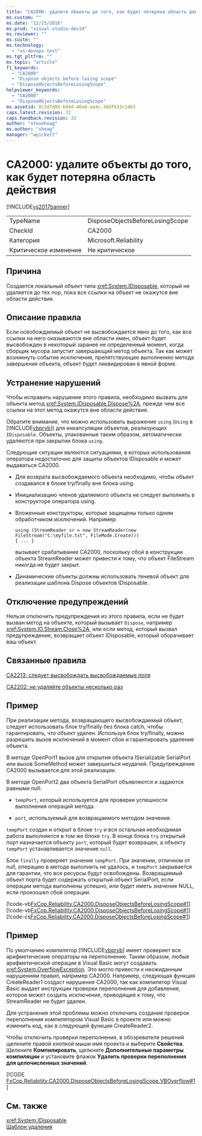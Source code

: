 ```yaml
---
title: "CA2000: удалите объекты до того, как будет потеряна область действия | Microsoft Docs"
ms.custom: ""
ms.date: "12/15/2016"
ms.prod: "visual-studio-dev14"
ms.reviewer: ""
ms.suite: ""
ms.technology: 
  - "vs-devops-test"
ms.tgt_pltfrm: ""
ms.topic: "article"
f1_keywords: 
  - "CA2000"
  - "Dispose objects before losing scope"
  - "DisposeObjectsBeforeLosingScope"
helpviewer_keywords: 
  - "CA2000"
  - "DisposeObjectsBeforeLosingScope"
ms.assetid: 0c3d7d8d-b94d-46e8-aa4c-38df632c1463
caps.latest.revision: 32
caps.handback.revision: 32
author: "stevehoag"
ms.author: "shoag"
manager: "wpickett"
---
```

# CA2000: удалите объекты до того, как будет потеряна область действия
[!INCLUDE[vs2017banner](../code-quality/includes/vs2017banner.md)]

|||  
|-|-|  
|TypeName|DisposeObjectsBeforeLosingScope|  
|CheckId|CA2000|  
|Категория|Microsoft.Reliability|  
|Критическое изменение|Не критическое|  
  
## Причина  
 Создается локальный объект типа <xref:System.IDisposable>, который не удаляется до тех пор, пока все ссылки на объект не окажутся вне области действия.  
  
## Описание правила  
 Если освобождаемый объект не высвобождается явно до того, как все ссылки на него оказываются вне области имен, объект будет высвобожден в некоторый заранее не определенный момент, когда сборщик мусора запустит завершающий метод объекта.  Так как может возникнуть событие исключения, препятствующее выполнению метода завершения объекта, объект будет ликвидирован в явной форме.  
  
## Устранение нарушений  
 Чтобы исправить нарушение этого правила, необходимо вызвать для объекта метод <xref:System.IDisposable.Dispose%2A>, прежде чем все ссылки на этот метод окажутся вне области действия.  
  
 Обратите внимание, что можно использовать выражение `using` \(`Using` в [!INCLUDE[vbprvb](../code-quality/includes/vbprvb_md.md)]\) для инкапсуляции объектов, реализующих `IDisposable`.  Объекты, упакованные таким образом, автоматически удаляются при закрытии блока `using`.  
  
 Следующие ситуации являются ситуациями, в которых использования оператора недостаточно для защиты объектов IDisposable и может выдаваться CA2000.  
  
-   Для возврата высвобождаемого объекта необходимо, чтобы объект создавался в блоке try\/finally вне блока using.  
  
-   Инициализацию членов удаляемого объекта не следует выполнять в конструкторе оператора using.  
  
-   Вложенные конструкторы, которые защищены только одним обработчиком исключений.  Например:  
  
    ```  
    using (StreamReader sr = new StreamReader(new FileStream("C:\myfile.txt", FileMode.Create)))  
    { ... }  
    ```  
  
     вызывает срабатывание CA2000, поскольку сбой в конструкции объекта StreamReader может привести к тому, что объект FileStream никогда не будет закрыт.  
  
-   Динамические объекты должны использовать теневой объект для реализации шаблона Dispose объектов IDisposable.  
  
## Отключение предупреждений  
 Нельзя отключить предупреждения из этого правила, если не будет вызван метод на объекте, который вызывает `Dispose`, например <xref:System.IO.Stream.Close%2A>, или если метод, который вызвал предупреждение, возвращает объект IDisposable, который оборачивает ваш объект.  
  
## Связанные правила  
 [CA2213: следует высвобождать высвобождаемые поля](../code-quality/ca2213-disposable-fields-should-be-disposed.md)  
  
 [CA2202: не удаляйте объекты несколько раз](../code-quality/ca2202-do-not-dispose-objects-multiple-times.md)  
  
## Пример  
 При реализации метода, возвращающего высвобождаемый объект, следует использовать блок try\/finally без блока catch, чтобы гарантировать, что объект удален.  Используя блок try\/finally, можно разрешить вызов исключений в момент сбоя и гарантировать удаление объекта.  
  
 В методе OpenPort1 вызов для открытия объекта ISerializable SerialPort или вызов SomeMethod может завершиться неудачей.  Предупреждение CA2000 вызывается для этой реализации.  
  
 В методе OpenPort2 два объекта SerialPort объявляются и задаются равными null:  
  
-   `tempPort`, который используется для проверки успешности выполнения операций метода.  
  
-   `port`, используемый для возвращаемого методом значения.  
  
 `tempPort` создан и открыт в блоке `try` и вся остальная необходимая работа выполняется в том же блоке `try`.  В конце блока `try` открытый порт назначается объекту `port`, который будет возвращен, а объекту `tempPort` устанавливается значение `null`.  
  
 Блок `finally` проверяет значение `tempPort`.  При значении, отличном от null, операцию в методе выполнить не удалось, и `tempPort` закрывается для гарантии, что все ресурсы будут освобождены.  Возвращаемый объект порта будет содержать открытый объект SerialPort, если операции метода выполнены успешно, или будет иметь значение NULL, если произошел сбой операции.  
  
 [!code-vb[FxCop.Reliability.CA2000.DisposeObjectsBeforeLosingScope#1](../code-quality/codesnippet/VisualBasic/ca2000-dispose-objects-before-losing-scope_1.vb)]
 [!code-vb[FxCop.Reliability.CA2000.DisposeObjectsBeforeLosingScope#1](../code-quality/codesnippet/VisualBasic/ca2000-dispose-objects-before-losing-scope_1.vb)]
 [!code-cs[FxCop.Reliability.CA2000.DisposeObjectsBeforeLosingScope#1](../code-quality/codesnippet/CSharp/ca2000-dispose-objects-before-losing-scope_1.cs)]  
  
## Пример  
 По умолчанию компилятор [!INCLUDE[vbprvb](../code-quality/includes/vbprvb_md.md)] имеет проверяет все арифметические операторы на переполнение.  Таким образом, любые арифметической операции в Visual Basic могут создавать <xref:System.OverflowException>.  Это могло привести к неожиданным нарушениям правил, например CA2000.  Например, следующая функция CreateReader1 создаст нарушение CA2000, так как компилятор Visual Basic выдает инструкции проверки переполнения для добавления, которое может создать исключение, приводящие к тому, что StreamReader не будет удален.  
  
 Для устранения этой проблемы можно отключить создание проверок переполнения компилятором Visual Basic в проекте или можно изменить код, как в следующей функции CreateReader2.  
  
 Чтобы отключить проверки переполнения, в обозревателе решений щелкните правой кнопкой мыши имя проекта и выберите **Свойства**.  Щелкните **Компилировать**, щелкните **Дополнительные параметры компиляции** и установите флажок **Удалить проверки переполнения для целочисленных значений**.  
  
 [!CODE [FxCop.Reliability.CA2000.DisposeObjectsBeforeLosingScope.VBOverflow#1](FxCop.Reliability.CA2000.DisposeObjectsBeforeLosingScope.VBOverflow#1)]  
  
## См. также  
 <xref:System.IDisposable>   
 [Шаблон удаления](../Topic/Dispose%20Pattern.md)